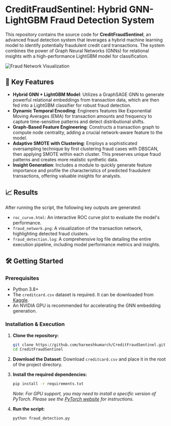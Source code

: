 # CreditFraudSentinel: Hybrid GNN-LightGBM Fraud Detection System

This repository contains the source code for **CreditFraudSentinel**, an advanced fraud detection system that leverages a hybrid machine learning model to identify potentially fraudulent credit card transactions. The system combines the power of Graph Neural Networks (GNNs) for relational insights with a high-performance LightGBM model for classification.

![Fraud Network Visualization](fraud_network.png)

## 🚀 Key Features

- **Hybrid GNN + LightGBM Model**: Utilizes a GraphSAGE GNN to generate powerful relational embeddings from transaction data, which are then fed into a LightGBM classifier for robust fraud detection.
- **Dynamic Temporal Encoding**: Engineers features like Exponential Moving Averages (EMA) for transaction amounts and frequency to capture time-sensitive patterns and detect distributional shifts.
- **Graph-Based Feature Engineering**: Constructs a transaction graph to compute node centrality, adding a crucial network-aware feature to the model.
- **Adaptive SMOTE with Clustering**: Employs a sophisticated oversampling technique by first clustering fraud cases with DBSCAN, then applying SMOTE within each cluster. This preserves unique fraud patterns and creates more realistic synthetic data.
- **Insight Generation**: Includes a module to quickly generate feature importance and profile the characteristics of predicted fraudulent transactions, offering valuable insights for analysts.

## 📈 Results

After running the script, the following key outputs are generated:

- `roc_curve.html`: An interactive ROC curve plot to evaluate the model's performance.
- `fraud_network.png`: A visualization of the transaction network, highlighting detected fraud clusters.
- `fraud_detection.log`: A comprehensive log file detailing the entire execution pipeline, including model performance metrics and insights.

## 🛠️ Getting Started

### Prerequisites

- Python 3.8+
- The `creditcard.csv` dataset is required. It can be downloaded from [Kaggle](https://www.kaggle.com/datasets/mlg-ulb/credit-card-fraud-detection).
- An NVIDIA GPU is recommended for accelerating the GNN embedding generation.

### Installation & Execution

1.  **Clone the repository:**
    ```bash
    git clone https://github.com/hareeshkumarch/CreditFraudSentinel.git
    cd CreditFraudSentinel
    ```

2.  **Download the Dataset**: Download `creditcard.csv` and place it in the root of the project directory.

3.  **Install the required dependencies:**
    ```bash
    pip install -r requirements.txt
    ```
    *Note: For GPU support, you may need to install a specific version of PyTorch. Please see the [PyTorch website](https://pytorch.org/) for instructions.*

4.  **Run the script:**
    ```bash
    python fraud_detection.py
    ```